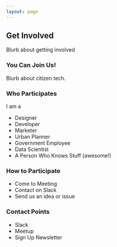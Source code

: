 ```yaml
---
layout: page
---
```


## Get Involved

Blurb about getting involved

### You Can Join Us!

Blurb about citizen tech.

### Who Participates

I am a
* Designer
* Developer
* Marketer
* Urban Planner
* Government Employee
* Data Scientist
* A Person Who Knows Stuff (awesome!)

### How to Participate

* Come to Meeting
* Contact on Slack
* Send us an idea or issue

### Contact Points

* Slack
* Meetup
* Sign Up Newsletter


